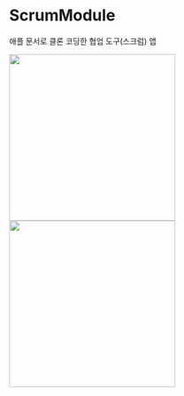 # ScrumModule
애플 문서로 클론 코딩한 협업 도구(스크럼) 앱    

<img src = "https://user-images.githubusercontent.com/110437548/230788724-36918c52-5cbd-44e6-b038-373f1e2bd7ff.png" width = "300"> <img src = "https://user-images.githubusercontent.com/110437548/230788703-e86a5fed-5e86-415b-be3e-9401ed198b33.png" width = "300">
